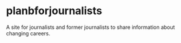 # planbforjournalists
A site for journalists and former journalists to share information about changing careers.
